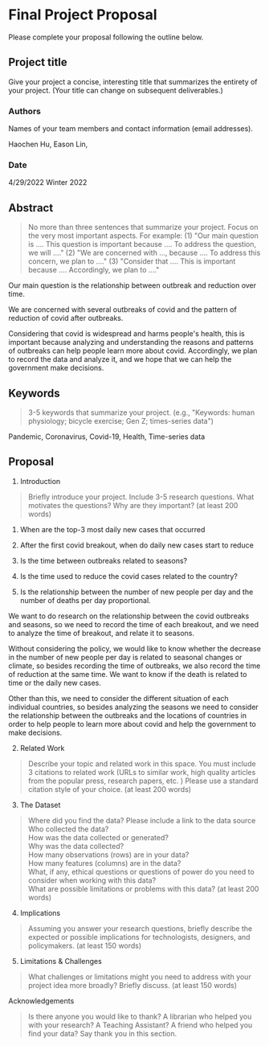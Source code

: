 # Final Project Proposal

Please complete your proposal following the outline below.

## Project title

Give your project a concise, interesting title that summarizes the entirety of your project. (Your title can change on subsequent deliverables.)

### Authors

Names of your team members and contact information (email addresses).

Haochen Hu, Eason Lin, 

### Date
4/29/2022
Winter 2022
## Abstract

> No more than three sentences that summarize your project. Focus on the very most important aspects. For example: (1) "Our main question is .... This question is important because .... To address the question, we will ...." (2) "We are concerned with ..., because .... To address this concern, we plan to ...." (3) "Consider that .... This is important because .... Accordingly, we plan to ...."

Our main question is the relationship between outbreak and reduction over time.

We are concerned with several outbreaks of covid and the pattern of reduction of covid after outbreaks.

Considering that covid is widespread and harms people's health, this is important because analyzing and understanding the reasons and patterns of outbreaks can help people learn more about covid.
Accordingly, we plan to record the data and analyze it, and we hope that we can help the government make decisions. 


## Keywords

> 3-5 keywords that summarize your project.
(e.g., "Keywords: human physiology; bicycle exercise; Gen Z; times-series data") 

Pandemic, Coronavirus, Covid-19, Health, Time-series data

## Proposal

1. Introduction  

> Briefly introduce your project.  Include 3-5 research questions. What motivates the questions? Why are they important? (at least 200 words)

1. When are the top-3 most daily new cases that occurred 
    
2. After the first covid breakout, when do daily new cases start to reduce
    
3. Is the time between outbreaks related to seasons?
    
4. Is the time used to reduce the covid cases related to the country?
	
5. Is the relationship between the number of new people per day and the number of deaths per day proportional.
    
We want to do research on the relationship between the covid outbreaks and seasons, so we need to record the time of each breakout, and we need to analyze the time of breakout, and relate it to seasons.
    
Without considering the policy, we would like to know whether the decrease in the number of new people per day is related to seasonal changes or climate, so besides recording the time of outbreaks, we also record the time of reduction at the same time. We want to know if the death is related to time or the daily new cases.
    
Other than this, we need to consider the different situation of each individual countries, so besides analyzing the seasons we need to consider the relationship between the outbreaks and the locations of countries in order to help people to learn more about covid and help the government to make decisions.

2. Related Work  

> Describe your topic and related work in this space. You must include 3 citations to related work (URLs to similar work, high quality articles from the popular press, research papers, etc. ) Please use a standard citation style of your choice. (at least 200 words)

3. The Dataset

> Where did you find the data? Please include a link to the data source  
> Who collected the data?  
> How was the data collected or generated?  
> Why was the data collected?  
>How many observations (rows) are in your data?  
> How many features (columns) are in the data?  
> What, if any, ethical questions or questions of power do you need to consider when working with this data?  
> What are possible limitations or problems with this data?   (at least 200 words)

4. Implications

> Assuming you answer your research questions, briefly describe the expected or possible implications for technologists, designers, and policymakers. (at least 150 words)

5. Limitations & Challenges
>What challenges or limitations might you need to address with your project idea more broadly? Briefly discuss. (at least 150 words)

Acknowledgements
> Is there anyone you would like to thank? A librarian who helped you with your research? A Teaching Assistant? A friend who helped you find your data? Say thank you in this section.
